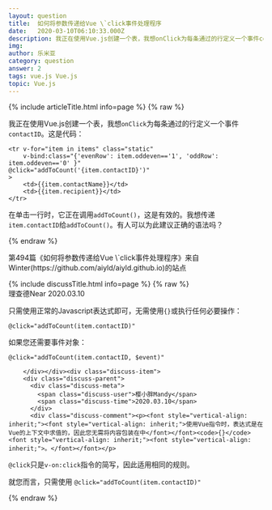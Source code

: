 ```yaml
---
layout: question
title:  如何将参数传递给Vue \`click事件处理程序
date:   2020-03-10T06:10:33.000Z
description: 我正在使用Vue.js创建一个表，我想onClick为每条通过的行定义一个事件contactID。这是代码：<tr v-for="item in it...
img: 
author: 乐米亚
category: question
answer: 2
tags: vue.js Vue.js
topic: Vue.js
---
```

<div class="article-root">
  <div class="article">
    {% include articleTitle.html info=page %}
    {% raw %}
    <div class="article-content"><p><font style="vertical-align: inherit;"><font style="vertical-align: inherit;">我正在使用Vue.js创建一个表，我想</font></font><code>onClick</code><font style="vertical-align: inherit;"><font style="vertical-align: inherit;">为每条通过的行</font><font style="vertical-align: inherit;">定义一个</font><font style="vertical-align: inherit;">事件</font></font><code>contactID</code><font style="vertical-align: inherit;"><font style="vertical-align: inherit;">。</font><font style="vertical-align: inherit;">这是代码：</font></font></p>

<pre><code>&lt;tr v-for="item in items" class="static" <font></font>
    v-bind:class="{'evenRow': item.oddeven=='1', 'oddRow': item.oddeven=='0' }"<font></font>
@click="addToCount('{item.contactID}')"<font></font>
&gt;<font></font>
    &lt;td&gt;{{item.contactName}}&lt;/td&gt;<font></font>
    &lt;td&gt;{{item.recipient}}&lt;/td&gt;<font></font>
&lt;/tr&gt;   <font></font>
</code></pre>

<p><font style="vertical-align: inherit;"><font style="vertical-align: inherit;">在单击一行时，它正在调用</font></font><code>addToCount()</code><font style="vertical-align: inherit;"><font style="vertical-align: inherit;">，这是有效的。</font><font style="vertical-align: inherit;">我想传递</font></font><code>item.contactID</code><font style="vertical-align: inherit;"><font style="vertical-align: inherit;">给</font></font><code>addToCount()</code><font style="vertical-align: inherit;"><font style="vertical-align: inherit;">。</font><font style="vertical-align: inherit;">有人可以为此建议正确的语法吗？</font></font></p></div>
    {% endraw %}
  </div>
  <p class="winter_mark">第494篇《如何将参数传递给Vue \`click事件处理程序》来自Winter(https://github.com/aiyld/aiyld.github.io)的站点</p>
  <div class="discuss-wrapper">
    {% include discussTitle.html info=page %}
    {% raw %}
    <div class="discuss-item">
        <div class="discuss-parent">
          <div class="discuss-meta">
            <span class="discuss-user">理查德Near</span>
            <span class="discuss-time">2020.03.10</span>
          </div>
          <div class="discuss-comment"><p><font style="vertical-align: inherit;"><font style="vertical-align: inherit;">只需使用正常的Javascript表达式即可，无需使用</font></font><code>{}</code><font style="vertical-align: inherit;"><font style="vertical-align: inherit;">或执行任何必要操作：</font></font></p>

<pre><code>@click="addToCount(item.contactID)"
</code></pre>

<p><font style="vertical-align: inherit;"><font style="vertical-align: inherit;">如果您还需要事件对象：</font></font></p>

<pre><code>@click="addToCount(item.contactID, $event)"
</code></pre></div>
        </div></div><div class="discuss-item">
        <div class="discuss-parent">
          <div class="discuss-meta">
            <span class="discuss-user">樱小胖Mandy</span>
            <span class="discuss-time">2020.03.10</span>
          </div>
          <div class="discuss-comment"><p><font style="vertical-align: inherit;"><font style="vertical-align: inherit;">使用Vue指令时，表达式是在Vue的上下文中求值的，因此您无需将内容包装在中</font></font><code>{}</code><font style="vertical-align: inherit;"><font style="vertical-align: inherit;">。</font></font></p>

<p><code>@click</code><font style="vertical-align: inherit;"><font style="vertical-align: inherit;">只是</font></font><code>v-on:click</code><font style="vertical-align: inherit;"><font style="vertical-align: inherit;">指令的</font><font style="vertical-align: inherit;">简写，</font><font style="vertical-align: inherit;">因此适用相同的规则。</font></font></p>

<p><font style="vertical-align: inherit;"><font style="vertical-align: inherit;">就您而言，只需使用 </font></font><code>@click="addToCount(item.contactID)"</code></p></div>
        </div></div>
    {% endraw %}
  </div>
<div>
